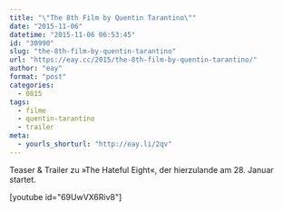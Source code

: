 ```yaml
---
title: "\"The 8th Film by Quentin Tarantino\""
date: "2015-11-06"
datetime: "2015-11-06 06:53:45"
id: "30990"
slug: "the-8th-film-by-quentin-tarantino"
url: "https://eay.cc/2015/the-8th-film-by-quentin-tarantino/"
author: "eay"
format: "post"
categories:
  - 0815
tags:
  - filme
  - quentin-tarantino
  - trailer
meta:
  - yourls_shorturl: "http://eay.li/2qv"
---
```


Teaser & Trailer zu »The Hateful Eight«, der hierzulande am 28. Januar startet.

\[youtube id="69UwVX6Riv8"\]
